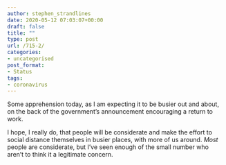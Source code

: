 ```yaml
---
author: stephen_strandlines
date: 2020-05-12 07:03:07+00:00
draft: false
title: ""
type: post
url: /715-2/
categories:
- uncategorised
post_format:
- Status
tags:
- coronavirus
---
```


Some apprehension today, as I am expecting it to be busier out and about, on the back of the government’s announcement encouraging a return to work.

I hope, I really do, that people will be considerate and make the effort to social distance themselves in busier places, with more of us around. _Most_ people are considerate, but I’ve seen enough of the small number who aren’t to think it a legitimate concern.
